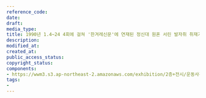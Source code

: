 ```yaml
---
reference_code: 
date: 
draft: 
media_type: 
title: 1990년 1.4~24 4회에 걸쳐 '한겨레신문'에 연재된 정신대 원혼 서린 발자취 취재기
description: 
modified_at: 
created_at: 
public_access_status: 
copyright_status: 
components:
- https://wwm3.s3.ap-northeast-2.amazonaws.com/exhibition/2층+전시/운동사관/침묵을깨트리다/1990년+1.4~24+4회에+걸쳐+'한겨레신문'에+연재된+정신대+원혼+서린+발자취+취재기.pdf
tags:
- 
---
```

